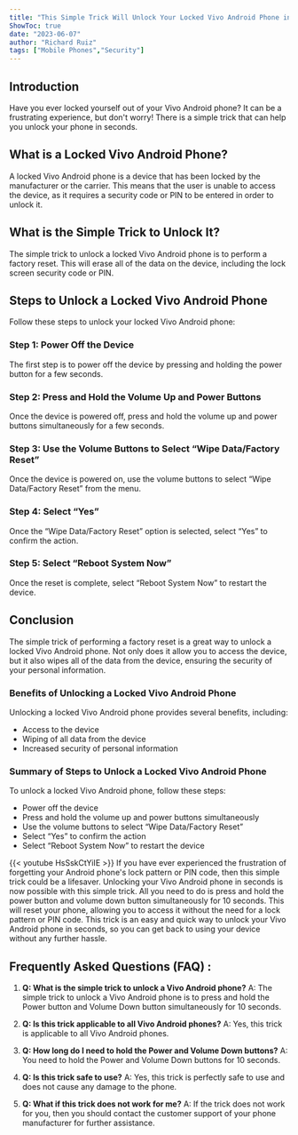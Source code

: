 ```yaml
---
title: "This Simple Trick Will Unlock Your Locked Vivo Android Phone in Seconds!"
ShowToc: true 
date: "2023-06-07"
author: "Richard Ruiz" 
tags: ["Mobile Phones","Security"]
---
```

## Introduction

Have you ever locked yourself out of your Vivo Android phone? It can be a frustrating experience, but don't worry! There is a simple trick that can help you unlock your phone in seconds.

## What is a Locked Vivo Android Phone?

A locked Vivo Android phone is a device that has been locked by the manufacturer or the carrier. This means that the user is unable to access the device, as it requires a security code or PIN to be entered in order to unlock it.

## What is the Simple Trick to Unlock It?

The simple trick to unlock a locked Vivo Android phone is to perform a factory reset. This will erase all of the data on the device, including the lock screen security code or PIN.

## Steps to Unlock a Locked Vivo Android Phone

Follow these steps to unlock your locked Vivo Android phone:

### Step 1: Power Off the Device

The first step is to power off the device by pressing and holding the power button for a few seconds.

### Step 2: Press and Hold the Volume Up and Power Buttons

Once the device is powered off, press and hold the volume up and power buttons simultaneously for a few seconds.

### Step 3: Use the Volume Buttons to Select “Wipe Data/Factory Reset”

Once the device is powered on, use the volume buttons to select “Wipe Data/Factory Reset” from the menu.

### Step 4: Select “Yes”

Once the “Wipe Data/Factory Reset” option is selected, select “Yes” to confirm the action.

### Step 5: Select “Reboot System Now”

Once the reset is complete, select “Reboot System Now” to restart the device.

## Conclusion

The simple trick of performing a factory reset is a great way to unlock a locked Vivo Android phone. Not only does it allow you to access the device, but it also wipes all of the data from the device, ensuring the security of your personal information.

### Benefits of Unlocking a Locked Vivo Android Phone

Unlocking a locked Vivo Android phone provides several benefits, including:

- Access to the device
- Wiping of all data from the device
- Increased security of personal information

### Summary of Steps to Unlock a Locked Vivo Android Phone

To unlock a locked Vivo Android phone, follow these steps:

- Power off the device
- Press and hold the volume up and power buttons simultaneously
- Use the volume buttons to select “Wipe Data/Factory Reset”
- Select “Yes” to confirm the action
- Select “Reboot System Now” to restart the device

{{< youtube HsSskCtYiIE >}} 
If you have ever experienced the frustration of forgetting your Android phone's lock pattern or PIN code, then this simple trick could be a lifesaver. Unlocking your Vivo Android phone in seconds is now possible with this simple trick. All you need to do is press and hold the power button and volume down button simultaneously for 10 seconds. This will reset your phone, allowing you to access it without the need for a lock pattern or PIN code. This trick is an easy and quick way to unlock your Vivo Android phone in seconds, so you can get back to using your device without any further hassle.

## Frequently Asked Questions (FAQ) :
1. **Q: What is the simple trick to unlock a Vivo Android phone?** 
A: The simple trick to unlock a Vivo Android phone is to press and hold the Power button and Volume Down button simultaneously for 10 seconds.

2. **Q: Is this trick applicable to all Vivo Android phones?** 
A: Yes, this trick is applicable to all Vivo Android phones.

3. **Q: How long do I need to hold the Power and Volume Down buttons?** 
A: You need to hold the Power and Volume Down buttons for 10 seconds.

4. **Q: Is this trick safe to use?** 
A: Yes, this trick is perfectly safe to use and does not cause any damage to the phone.

5. **Q: What if this trick does not work for me?** 
A: If the trick does not work for you, then you should contact the customer support of your phone manufacturer for further assistance.


